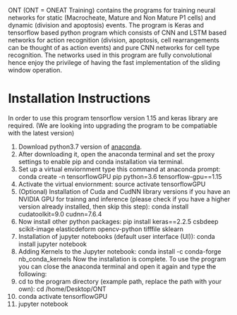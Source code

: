 
ONT (ONT =  ONEAT Training) contains the programs for training neural networks for static (Macrocheate, Mature and Non Mature P1 cells) and dynamic (division and apoptosis) events. The program is Keras and tensorflow based python program which consists of CNN and LSTM based networks for action recognition (division, apoptosis, cell rearrangements can be thought of as action events) and pure CNN networks for cell type recognition. The networks used in this program are fully convolutional hence enjoy the privilege of having the fast implementation of the sliding window operation.


# Installation Instructions
In order to use this program tensorflow version 1.15 and keras library are required. (We are looking into upgrading the program to be compatiable with the latest version)
1. Download python3.7 version of [anaconda](https://www.anaconda.com/distribution/).
2. After downloading it, open the anaconda terminal and set the proxy settings to enable pip and conda installation via terminal.
3. Set up a virtual enviornment type this command at anaconda prompt: conda create -n tensorflowGPU pip python=3.6 tensorflow-gpu==1.15  
4. Activate the virtual enviornment: source activate tensorflowGPU
5. (Optional) Installation of Cuda and CudNN library versions if you have an NVIDIA GPU for trainng and inference (please check if you have a higher version already installed, then skip this step): conda install cudatoolkit=9.0 cudnn=7.6.4
6. Now install other python packages: pip install keras==2.2.5 csbdeep scikit-image elasticdeform opencv-python tifffile sklearn
7. Installation of jupyter notebooks (default user interface (UI)): conda install jupyter notebook
8. Adding Kernels to the Jupyter notebook: conda install -c conda-forge nb_conda_kernels
Now the installation is complete. To use the program you can close the anaconda terminal and open it again and type the following:
1. cd to the program directory (example path, replace the path with your own): cd /home/Desktop/ONT 
1. conda activate tensorflowGPU
2. jupyter notebook

